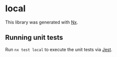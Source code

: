 # local

This library was generated with [Nx](https://nx.dev).

## Running unit tests

Run `nx test local` to execute the unit tests via [Jest](https://jestjs.io).
